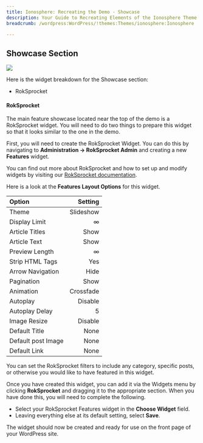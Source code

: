 ```yaml
---
title: Ionosphere: Recreating the Demo - Showcase
description: Your Guide to Recreating Elements of the Ionosphere Theme for WordPress
breadcrumb: /wordpress:WordPress/!themes:Themes/ionosphere:Ionosphere

---
```


Showcase Section
-----
![][demo2]

Here is the widget breakdown for the Showcase section:

* RokSprocket

#### RokSprocket
The main feature showcase located near the top of the demo is a RokSprocket widget. You will need to do two things to prepare this widget so that it looks similar to the one in the demo.

First, you will need to create the RokSprocket Widget. You can do this by navigating to **Administration -> RokSprocket Admin** and creating a new **Features** widget. 

You can find out more about RokSprocket and how to set up and modify widgets by visiting our [RokSprocket documentation][roksprocket].

Here is a look at the **Features Layout Options** for this widget.

| Option                |   Setting |  
| :-------------------- | --------: |  
| Theme                 | Slideshow |  
| Display Limit         |         ∞ |  
| Article Titles        |      Show |  
| Article Text          |      Show |  
| Preview Length        |         ∞ |  
| Strip HTML Tags       |       Yes |  
| Arrow Navigation      |      Hide |  
| Pagination            |      Show |  
| Animation             | Crossfade |  
| Autoplay              |   Disable |  
| Autoplay Delay        |         5 |  
| Image Resize          |   Disable |  
| Default Title         |      None |  
| Default post Image |      None |  
| Default Link          |      None |  

You can set the RokSprocket filters to include any category, specific posts, or otherwise you would like to have featured in this widget.

Once you have created this widget, you can add it via the Widgets menu by clicking **RokSprocket** and dragging it to the appropriate section. When you have done this, you will need to complete the following.

* Select your RokSprocket Features widget in the **Choose Widget** field.
* Leaving everything else at its default setting, select **Save**.

The widget should now be created and ready for use on the front page of your WordPress site.

[demo2]: assets/demo_4.jpeg
[roksprocket]: ../../plugins/roksprocket/
